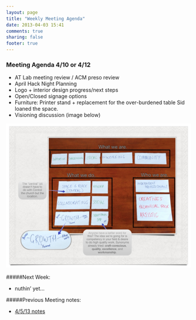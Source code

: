 ```yaml
---
layout: page
title: "Weekly Meeting Agenda"
date: 2013-04-03 15:41
comments: true
sharing: false
footer: true
---
```

### Meeting Agenda 4/10 or 4/12

* AT Lab meeting review / ACM preso review
* April Hack Night Planning
* Logo + interior design progress/next steps
* Open/Closed signage options
* Furniture: Printer stand + replacement for the over-burdened table Sid loaned the space.
* Visioning discussion (image below)

<img src="/internal/images/athensworks-vision-markedup.jpg" />

#####Next Week:

* nuthin’ yet…

#####Previous Meeting notes:
* [4/5/13 notes](notes-4-5-13.html)





